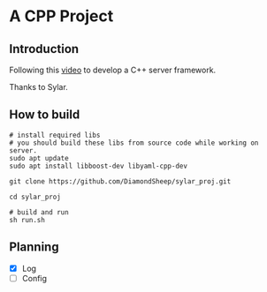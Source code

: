 # A CPP Project

## Introduction
Following this [video](https://www.bilibili.com/video/BV184411s7qF?from=search&seid=13149288556532331318&spm_id_from=333.337.0.0&vd_source=465f813b30d56d4ab8ca252aa30ca3f5) to develop a C++ server framework.

Thanks to Sylar.

## How to build

```
# install required libs
# you should build these libs from source code while working on server. 
sudo apt update
sudo apt install libboost-dev libyaml-cpp-dev

git clone https://github.com/DiamondSheep/sylar_proj.git

cd sylar_proj

# build and run
sh run.sh
```

## Planning
- [x] Log
- [ ] Config